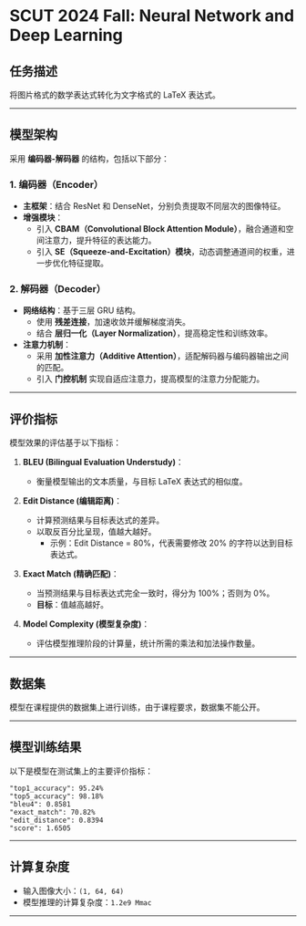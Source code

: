 # **SCUT 2024 Fall: Neural Network and Deep Learning**

## **任务描述**
将图片格式的数学表达式转化为文字格式的 LaTeX 表达式。

---

## **模型架构**

采用 **编码器-解码器** 的结构，包括以下部分：

### **1. 编码器（Encoder）**
- **主框架**：结合 ResNet 和 DenseNet，分别负责提取不同层次的图像特征。
- **增强模块**：
  - 引入 **CBAM（Convolutional Block Attention Module）**，融合通道和空间注意力，提升特征的表达能力。
  - 引入 **SE（Squeeze-and-Excitation）模块**，动态调整通道间的权重，进一步优化特征提取。

### **2. 解码器（Decoder）**
- **网络结构**：基于三层 GRU 结构。
  - 使用 **残差连接**，加速收敛并缓解梯度消失。
  - 结合 **层归一化（Layer Normalization）**，提高稳定性和训练效率。
- **注意力机制**：
  - 采用 **加性注意力（Additive Attention）**，适配解码器与编码器输出之间的匹配。
  - 引入 **门控机制** 实现自适应注意力，提高模型的注意力分配能力。

---

## **评价指标**

模型效果的评估基于以下指标：

1. **BLEU (Bilingual Evaluation Understudy)**：
   - 衡量模型输出的文本质量，与目标 LaTeX 表达式的相似度。

2. **Edit Distance (编辑距离)**：
   - 计算预测结果与目标表达式的差异。
   - 以取反百分比呈现，值越大越好。
     - 示例：Edit Distance = 80%，代表需要修改 20% 的字符以达到目标表达式。

3. **Exact Match (精确匹配)**：
   - 当预测结果与目标表达式完全一致时，得分为 100%；否则为 0%。
   - **目标**：值越高越好。

4. **Model Complexity (模型复杂度)**：
   - 评估模型推理阶段的计算量，统计所需的乘法和加法操作数量。

---
## **数据集**
模型在课程提供的数据集上进行训练，由于课程要求，数据集不能公开。

---

## **模型训练结果**
以下是模型在测试集上的主要评价指标：

```plaintext
"top1_accuracy": 95.24%
"top5_accuracy": 98.18%
"bleu4": 0.8581
"exact_match": 70.82%
"edit_distance": 0.8394
"score": 1.6505
```
---

## **计算复杂度**
- 输入图像大小：`(1, 64, 64)`
- 模型推理的计算复杂度：`1.2e9 Mmac`

---

